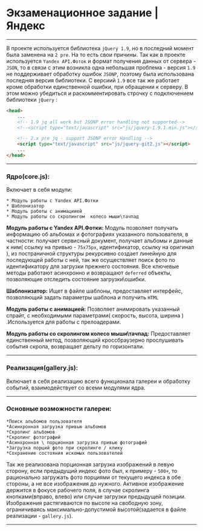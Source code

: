 # Экзаменационное задание | Яндекс
---
В проекте используется библиотека `jQuery 1.9`, но в последний момент была заменена на `2 pre`. На то есть свои причины. Так как в проекте используется `Yandex API.Фоток` и формат получения данных от сервера - `JSON`, то в связи с этим возникла одна небольшая проблема - версия `1.9` не поддерживает обработку ошибок `JSONP`, поэтому была использована последняя версия библиотеки. C версиий `1.9` все так же работает кроме обработки единственной ошибки, при обращении к серверу. В этом можно убедиться и раскомментировать строчку с подключением библиотеки `jQuery` :
```html
<head>
    ...
    <!-- 1.9 jq all work but JSONP error handling not supported-->
    <!--<script type="text/javascript" src="js/jquery-1.9.1.min.js"></script>-->

    <!-- 2.x pre jq - support JSONP error Handling -->
    <script type="text/javascript" src="js/jquery-git2.js"></script>
    ...
</head>
```
---
### Ядро(core.js):
Включает в себя модули:

    * Модуль работы с Yandex API.Фотки
    * Шаблонизатор
    * Модуль работы c анимациией
    * Модуль работы со скролингом  колесо мыши\тачпад

**Модуль работы с Yandex API.Фотки:**
Модуль позволяет получать информацию об альбомах и фотографиях указанного пользователя, в частности: получает сервисный документ, получает альбомы и данные к ним( ссылку на привью -  `75x75px`, идентификатор, ссылку на оригинал ), из постраничной структуры рекурсивно создает линейную для последующей работы с ней, так же осуществляет поиск фото по идентификатору для загрузки прежнего состояния. Все ключевые методы работают асинхронно и возвращают `deferred` объекты, позволяющие отследить состояние загрузки\ошибки.  

**Шаблонизатор:**
Ищет в файле шаблоны, предоставляет интерфейс, позволяющий  задать параметры шаблона и получить `HTML`

**Модуль работы c анимацией:**
Позволяет анимировать указанный спрайт, с необходимыми параметрами( скорость, высота, ширина ) .Используется для работы с прелоадерами.

**Модуль работы со скролингом  колесо мыши\тачпад:**
Предоставляет единственный метод, позволяющий кроссбраузерно прослушивать события скрола, возвращает дельту по горизонтали.

---
### Реализация(gallery.js):
Включает в себя реализацию всего функционала галереи и обработку событий, взаимодействует со всеми модулями ядра. 

---
### Основные возможности галереи:

    *Поиск альбомов пользователя
    *Асинхронная загрузка привью альбомов    
    *Скролинг альбомов
    *Скролинг фотографий
    *Асинхронная \ порционная загрузка привью фотографий
    *Загрузка порций фото при скролинге / клику
    *Сохранение состояния искомых пользователей
Так же реализована порционная загрузка изображений в левую сторону, если  предыдущий индекс фото был, к примеру - `500+`, то рационально загружать фото порциями от текущего индекса в обе стороны, а не все изображения до нужного. Активное изображение держится в фокусе рабочего поля, в случае скролинга кнопками(вправо, влево) или  случае загрузки предыдущей позиции.
Изображения растягиваются по высоте на  свободную зону, ограничиваясь максимально-допустимой высотой(задается в файле реализации - `gallery.js`).

---













